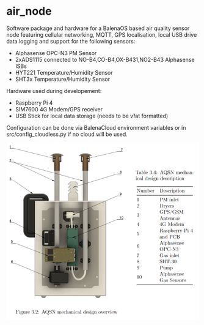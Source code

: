 # air_node
 Software package and hardware for a BalenaOS based air quality sensor node featuring cellular networking, 
 MQTT, GPS localisation, local USB drive data logging and support for the following sensors:
 
 - Alphasense OPC-N3 PM Sensor
 - 2xADS1115 connected to NO-B4,CO-B4,OX-B431,NO2-B43 Alphasense ISBs
 - HYT221 Temperature/Humidity Sensor
 - SHT3x Temperature/Humidity Sensor

Hardware used during developement:

 - Raspberry Pi 4
 - SIM7600 4G Modem/GPS receiver
 - USB Stick for local data storage (needs to be vfat formatted)

Configuration can be done via BalenaCloud environment variables or in src/config_cloudless.py if no cloud will be used.


![](hardware/images/hw_overview.PNG)
